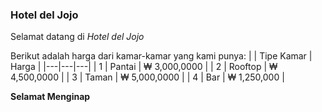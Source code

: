 ### Hotel del Jojo

Selamat datang di *Hotel del Jojo*

Berikut adalah harga dari kamar-kamar yang kami punya:
|   | Tipe Kamar | Harga |
|---|---|---|
| 1 | Pantai | ₩ 3,000,0000 |
| 2 | Rooftop | ₩ 4,500,0000 |
| 3 | Taman | ₩ 5,000,0000 |
| 4 | Bar | ₩ 1,250,000 |

**Selamat Menginap**
